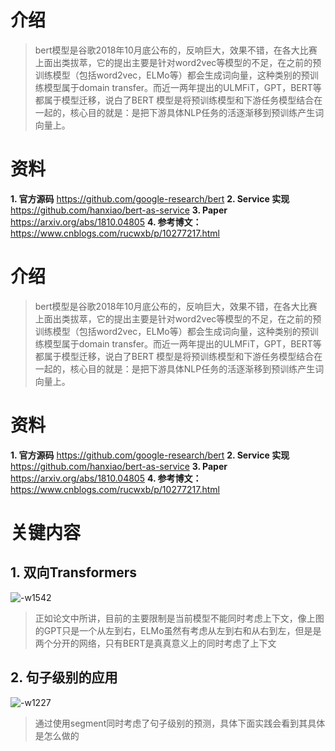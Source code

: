 # 介绍

> bert模型是谷歌2018年10月底公布的，反响巨大，效果不错，在各大比赛上面出类拔萃，它的提出主要是针对word2vec等模型的不足，在之前的预训练模型（包括word2vec，ELMo等）都会生成词向量，这种类别的预训练模型属于domain transfer。而近一两年提出的ULMFiT，GPT，BERT等都属于模型迁移，说白了BERT 模型是将预训练模型和下游任务模型结合在一起的，核心目的就是：是把下游具体NLP任务的活逐渐移到预训练产生词向量上。

# 资料
**1. 官方源码**
https://github.com/google-research/bert
**2. Service 实现**
https://github.com/hanxiao/bert-as-service
**3. Paper**
https://arxiv.org/abs/1810.04805
**4. 参考博文：**
https://www.cnblogs.com/rucwxb/p/10277217.html

# 介绍

> bert模型是谷歌2018年10月底公布的，反响巨大，效果不错，在各大比赛上面出类拔萃，它的提出主要是针对word2vec等模型的不足，在之前的预训练模型（包括word2vec，ELMo等）都会生成词向量，这种类别的预训练模型属于domain transfer。而近一两年提出的ULMFiT，GPT，BERT等都属于模型迁移，说白了BERT 模型是将预训练模型和下游任务模型结合在一起的，核心目的就是：是把下游具体NLP任务的活逐渐移到预训练产生词向量上。

# 资料
**1. 官方源码**
https://github.com/google-research/bert
**2. Service 实现**
https://github.com/hanxiao/bert-as-service
**3. Paper**
https://arxiv.org/abs/1810.04805
**4. 参考博文：**
https://www.cnblogs.com/rucwxb/p/10277217.html


# 关键内容

## 1. 双向Transformers
![-w1542](http://roger-markdown.oss-cn-beijing.aliyuncs.com/2020/02/22/15823579578682.jpg)
> 正如论文中所讲，目前的主要限制是当前模型不能同时考虑上下文，像上图的GPT只是一个从左到右，ELMo虽然有考虑从左到右和从右到左，但是是两个分开的网络，只有BERT是真真意义上的同时考虑了上下文

## 2. 句子级别的应用
![-w1227](http://roger-markdown.oss-cn-beijing.aliyuncs.com/2020/02/22/15823581207519.jpg)
> 通过使用segment同时考虑了句子级别的预测，具体下面实践会看到其具体是怎么做的
